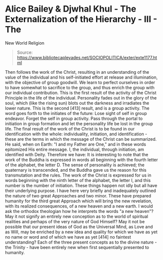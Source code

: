 # Alice Bailey & Djwhal Khul - The Externalization of the Hierarchy - III - The
New World Religion

> Source: https://www.bibliotecapleyades.net/SOCIOPOLITICA/exter/exte1177.html

Then follows the work of the Christ, resulting in an understanding of the value of the individual and his self-initiated effort at release and illumination, with the objective of group goodwill. We learn to perfect ourselves in order to have somewhat to sacrifice to the group, and thus enrich the group with our individual contribution. This is the first result of the activity of the Christ Principle in the life of the individual. Personality fades out in the glory of the soul, which (like the rising sun) blots out the darkness and irradiates the lower nature. This is the second [413] result, and is a group activity. The word goes forth to the initiates of the future: Lose sight of self in group endeavor. Forget the self in group activity. Pass through the portal to initiation in group formation and let the personality life be lost in the group life.
The final result of the work of the Christ is to be found in our identification with the whole: individuality, initiation, and identification - these are the terms in which the message of the Christ can be summarized. He said, when on Earth: "I and my Father are One," and in these words epitomized His entire message. I, the individual, through initiation, am identified with Deity. Therefore we have:
It is interesting to note that the work of the Buddha is expressed in words all beginning with the fourth letter of the alphabet, the letter D. The sense of personality is achieved; the quaternary is transcended, and the Buddha gave us the reason for this transmutation and the rules. The work of the Christ is expressed for us in words beginning with the ninth letter of the alphabet, the letter I, and this number is the number of initiation. These things happen not idly but all have their underlying purpose.
I have here very briefly and inadequately outlined the nature of two great Approaches and two minor. These have prepared humanity for the third great Approach which will bring the new revelation, with its realized consequences, of a new heaven and a new earth. I would ask the orthodox theologian how he interprets the words "a new heaven"? May it not signify an entirely new conception as to the world of spiritual realities and perhaps of the very nature of God Himself? May it not be possible that our present ideas of God as the Universal Mind, as Love and as Will, may be enriched by a new idea and quality for which we have as yet no name or word and of which we have as yet [414] no faintest understanding? Each of the three present concepts as to the divine nature - the Trinity - have been entirely new when first sequentially presented to humanity.
